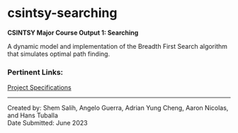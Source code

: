 # csintsy-searching
**CSINTSY Major Course Output 1: Searching**

A dynamic model and implementation of the Breadth First Search algorithm that simulates optimal path finding.

### Pertinent Links:
[Project Specifications](https://drive.google.com/file/d/1IBNTmfUvLUthMU3xUyZ6KGgEZ3OME2KX/view?usp=sharing)<br>

---

Created by: Shem Salih, Angelo Guerra, Adrian Yung Cheng, Aaron Nicolas, and Hans Tuballa<br>
Date Submitted: June 2023
